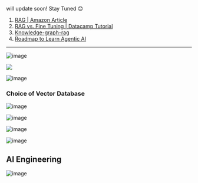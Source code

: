 will update soon! Stay Tuned 😊

1. [RAG | Amazon Article](https://aws.amazon.com/what-is/retrieval-augmented-generation/)
2. [RAG vs. Fine Tuning | Datacamp Tutorial](https://www.datacamp.com/tutorial/rag-vs-fine-tuning)
3. [Knowledge-graph-rag](https://www.datacamp.com/tutorial/knowledge-graph-rag)
4. [Roadmap to Learn Agentic AI](https://github.com/krishnaik06/Roadmap-To-Learn-Agentic-AI)


---

![image](https://github.com/user-attachments/assets/3368c3f4-d158-4d73-8ea2-8660320da68e)


![](https://media.licdn.com/dms/image/v2/D4E22AQHFZx-eCudGMQ/feedshare-shrink_800/B4EZa7pfZJHcAg-/0/1746904949481?e=1749686400&v=beta&t=yywql6csW8Lfphqd18jrxTYi82Ilgo5ZJU_Hd9WhlwE)

![image](https://github.com/user-attachments/assets/ac679206-10b1-4eea-8f5b-6561fb3948b8)

### Choice of Vector Database

![image](https://github.com/user-attachments/assets/ab5276db-758a-4b28-93a5-5b1acff42a09)

![image](https://github.com/user-attachments/assets/a5498a72-8b23-41f2-a75f-f8bfbdac4d10)

![image](https://github.com/user-attachments/assets/c7385f22-996f-4aa6-838b-92a1cadb862c)

![image](https://github.com/user-attachments/assets/2df1d149-33d4-491c-9912-1437aa5b713f)


## AI Engineering 

![image](https://github.com/user-attachments/assets/7468dbca-49c8-48e0-bb78-0f65e514aba0)

